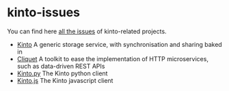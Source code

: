 # kinto-issues

You can find here [all the issues](https://github.com/mozilla-services/kinto-issues/issues) of kinto-related projects.

- [Kinto](https://github.com/mozilla-services/kinto) A generic storage service, with synchronisation and sharing baked in
- [Cliquet](https://github.com/mozilla-services/cliquet/) A toolkit to ease the implementation of HTTP microservices, such as data-driven REST APIs
- [Kinto.py](https://github.com/mozilla-services/kinto-client) The Kinto python client
- [Kinto.js](https://github.com/mozilla-services/cliquetis/) The Kinto javascript client

